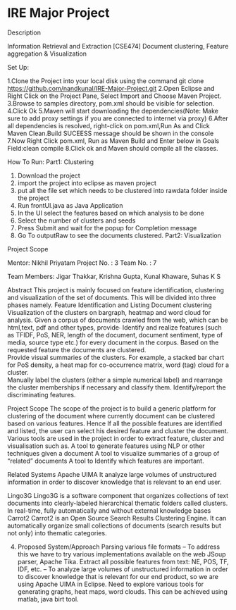 # IRE Major Project

Description

Information Retrieval and Extraction [CSE474]
Document clustering, Feature aggregation & Visualization


Set Up:

1.Clone the Project into your local disk using the command git clone https://github.com/nandkunal/IRE-Major-Project.git
2.Open Eclipse and Right Click on the Project Pane, Select Import  and Choose Maven Project.
3.Browse to samples directory, pom.xml should be visible for selection.
4.Click Ok
5.Maven will start downloading the dependencies(Note: Make sure to add proxy settings if you are connected to internet via proxy)
6.After all dependencies is resolved, right-click on pom.xml,Run As and Click Maven Clean.Build SUCEESS message should be shown in the console
7.Now Right Click pom.xml, Run as Maven Build and Enter below in Goals Field:clean compile
8.Click ok and Maven should compile all the classes.

How To Run:
Part1: Clustering
  1. Download the project
  2. import the project into eclipse as maven project
  3. put all the file set which needs to be clustered into rawdata folder inside the project
  4. Run frontUI.java as Java Application
  5. In the UI select the features based on which analysis to be done
  6. Select the number of clusters and seeds
  7. Press Submit and wait for the popup for Completion message
  8. Go To outputRaw to see the documents clustered.
Part2: Visualization
  
   

Project Scope 



Mentor: Nikhil Priyatam
Project No. : 3
Team No. : 7
            
Team Members: Jigar Thakkar, Krishna Gupta, Kunal Khaware, Suhas K S 







    


Abstract
This project is mainly focused on feature identification, clustering and visualization of the set of documents. This will be divided into three phases namely.
Feature Identification and Listing
Document clustering
Visualization of the clusters on bargraph, heatmap and word cloud for analysis.
Given a corpus of documents crawled from the web, which can be html,text, pdf and other types, provide∙ Identify and realize features (such as TFIDF, PoS, NER, length of the document, document sentiment, type of  media, source type etc.) for every document in the corpus.
Based on the requested feature the documents are clustered.  
Provide visual summaries of the clusters. For example, a stacked bar chart for  PoS density, a heat map for co-­occurrence matrix, word (tag) cloud for a cluster.  
Manually label the clusters (either a simple numerical label) and rearrange the  cluster memberships if necessary and classify them. Identify/report the  discriminating features.



Project Scope
The scope of the project is to build a generic platform for clustering of the document where currently document can be clustered based on various features. Hence If all the possible features are identified and listed, the user can select his desired feature and cluster the document. Various tools are used in the project in order to extract feature, cluster and visualisation such as.
A tool to generate features using NLP or other techniques given a  document
A tool to visualize summaries of a group of “related” documents 
A tool to Identify which features are important.








Related Systems
Apache UIMA 
                It  analyze large volumes of unstructured information in order to discover knowledge that is relevant to an end user.

 Lingo3G
            Lingo3G is a software component that organizes collections of text documents into clearly-labeled hierarchical thematic folders called clusters. In real-time, fully automatically and without external knowledge bases
 Carrot2
             Carrot2 is an Open Source Search Results Clustering Engine. It can automatically organize small collections of documents (search results but not only) into thematic categories.
           


4. Proposed System/Approach
Parsing various file formats – To address this we have to try various implementations available on the web JSoup parser, Apache Tika.
 Extract all possible features from text: NE, POS, TF, IDF, etc. – To analyze large volumes of unstructured information in order to discover knowledge that is relevant for our end product, so we are using Apache UIMA in Eclipse.
Need to explore various tools for generating graphs, heat maps, word clouds. This can be achieved using matlab, java birt tool.

